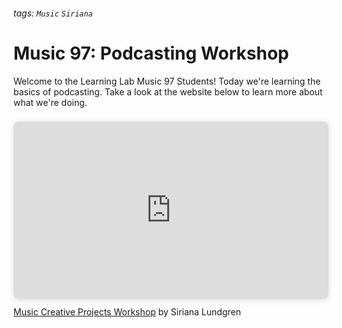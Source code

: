 ###### tags: `Music` `Siriana`
# Music 97: Podcasting Workshop
Welcome to the Learning Lab Music 97 Students! Today we're learning the basics of podcasting. Take a look at the website below to learn more about what we're doing. 

<div style="position: relative; width: 100%; height: 0; padding-top: 56.2500%;
 padding-bottom: 0; box-shadow: 0 2px 8px 0 rgba(63,69,81,0.16); margin-top: 1.6em; margin-bottom: 0.9em; overflow: hidden;
 border-radius: 8px; will-change: transform;">
  <iframe loading="lazy" style="position: absolute; width: 100%; height: 100%; top: 0; left: 0; border: none; padding: 0;margin: 0;"
    src="https:&#x2F;&#x2F;www.canva.com&#x2F;design&#x2F;DAFQup8r4Mg&#x2F;view?embed" allowfullscreen="allowfullscreen" allow="fullscreen">
  </iframe>
</div>
<a href="https:&#x2F;&#x2F;www.canva.com&#x2F;design&#x2F;DAFQup8r4Mg&#x2F;view?utm_content=DAFQup8r4Mg&amp;utm_campaign=designshare&amp;utm_medium=embeds&amp;utm_source=link" target="_blank" rel="noopener">Music Creative Projects Workshop</a> by Siriana Lundgren





